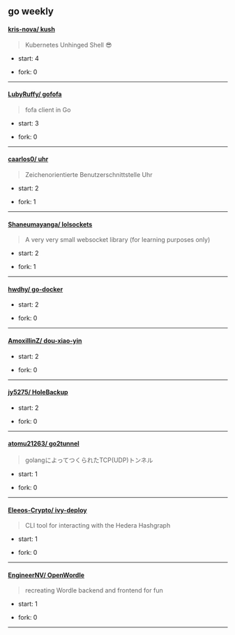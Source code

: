 ## go weekly

#### [kris-nova/ kush](https://github.com/kris-nova/kush)
>  Kubernetes Unhinged Shell 😎
+ start: 4
+ fork: 0
---
#### [LubyRuffy/ gofofa](https://github.com/LubyRuffy/gofofa)
>  fofa client in Go
+ start: 3
+ fork: 0
---
#### [caarlos0/ uhr](https://github.com/caarlos0/uhr)
>  Zeichenorientierte Benutzerschnittstelle Uhr
+ start: 2
+ fork: 1
---
#### [Shaneumayanga/ lolsockets](https://github.com/Shaneumayanga/lolsockets)
>  A very very small websocket library (for learning purposes only) 
+ start: 2
+ fork: 1
---
#### [hwdhy/ go-docker](https://github.com/hwdhy/go-docker)
>  
+ start: 2
+ fork: 0
---
#### [AmoxillinZ/ dou-xiao-yin](https://github.com/AmoxillinZ/dou-xiao-yin)
>  
+ start: 2
+ fork: 0
---
#### [jy5275/ HoleBackup](https://github.com/jy5275/HoleBackup)
>  
+ start: 2
+ fork: 0
---
#### [atomu21263/ go2tunnel](https://github.com/atomu21263/go2tunnel)
>  golangによってつくられたTCP(UDP)トンネル
+ start: 1
+ fork: 0
---
#### [Eleeos-Crypto/ ivy-deploy](https://github.com/Eleeos-Crypto/ivy-deploy)
>  CLI tool for interacting with the Hedera Hashgraph
+ start: 1
+ fork: 0
---
#### [EngineerNV/ OpenWordle](https://github.com/EngineerNV/OpenWordle)
>  recreating Wordle backend and frontend for fun
+ start: 1
+ fork: 0
---